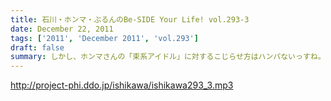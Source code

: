 ```yaml
---
title: 石川・ホンマ・ぶるんのBe-SIDE Your Life! vol.293-3
date: December 22, 2011
tags: ['2011', 'December 2011', 'vol.293']
draft: false
summary: しかし、ホンマさんの「束系アイドル」に対するこじらせ方はハンパないっすね。ひょっとしてルナシーにぶっこむはずだった「１００万円」はアイドルちゃんたちにぶっこまれるのではと心配までしてしまう次第。ちょっと見守っていきましょう。NAMAE
---
```


http://project-phi.ddo.jp/ishikawa/ishikawa293_3.mp3